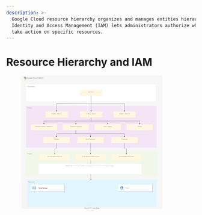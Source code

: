 ```yaml
---
description: >-
  Google Cloud resource hierarchy organizes and manages entities hierarchically.
  Identity and Access Management (IAM) lets administrators authorize who can
  take action on specific resources.
---
```


# Resource Hierarchy and IAM



<figure><img src="../../../.gitbook/assets/google-cloud-resource-hierarchy.svg" alt="" width="375"><figcaption></figcaption></figure>
